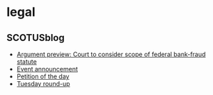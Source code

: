 # legal

## SCOTUSblog
- [Argument preview: Court to consider scope of federal bank-fraud statute](http://www.scotusblog.com/2016/09/argument-preview-court-to-consider-scope-of-federal-bank-fraud-statute/)
- [Event announcement](http://www.scotusblog.com/2016/09/event-announcement-96/)
- [Petition of the day](http://www.scotusblog.com/2016/09/petition-of-the-day-999/)
- [Tuesday round-up](http://www.scotusblog.com/2016/09/tuesday-round-up-345/)


